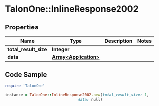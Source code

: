 # TalonOne::InlineResponse2002

## Properties

Name | Type | Description | Notes
------------ | ------------- | ------------- | -------------
**total_result_size** | **Integer** |  | 
**data** | [**Array&lt;Application&gt;**](Application.md) |  | 

## Code Sample

```ruby
require 'TalonOne'

instance = TalonOne::InlineResponse2002.new(total_result_size: 1,
                                 data: null)
```


